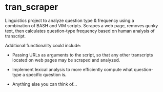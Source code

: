 # tran_scraper

Linguistics project to analyze question type & frequency using a combination of BASH and VIM scripts. Scrapes a web page, removes gunky text, then calculates question-type frequency based on human analysis of transcript. 

Additional functionality could include:

- Passing URLs as arguments to the script, so that any other transcripts located on web pages may be scraped and analyzed.

- Implement lexical analysis to more efficiently compute what question-type a specific question is.

- Anything else you can think of...


